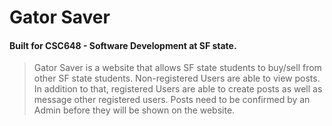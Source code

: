 # Gator Saver
#### Built for CSC648 - Software Development at SF state. 

> Gator Saver is a website that allows SF state students to buy/sell from other SF state students.
> Non-registered Users are able to view posts.
> In addition to that, registered Users are able to create posts as well as message other registered users. 
> Posts need to be confirmed by an Admin before they will be shown on the website. 


